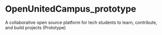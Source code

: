 # OpenUnitedCampus_prototype
A collaborative open source platform for tech students to learn, contribute, and build projects (Prototype)
